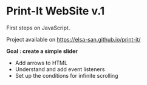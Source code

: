 # Print-It WebSite v.1
First steps on JavaScript. 

Project available on https://elsa-san.github.io/print-it/

**Goal : create a simple slider**

- Add arrows to HTML
- Understand and add event listeners
- Set up the conditions for infinite scrolling
